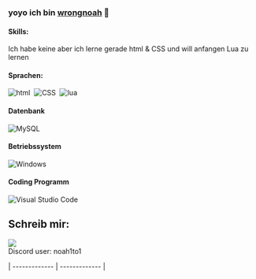 ### yoyo ich bin [wrongnoah]([https://bynoahh.github.io]) 👋

#### Skills:

Ich habe keine aber ich lerne gerade html & CSS und will anfangen Lua zu lernen

#### Sprachen:

![html](https://img.shields.io/badge/html-ED8B00?style=for-the-badge&logo=html&logoColor=white)&nbsp;
![CSS](https://img.shields.io/badge/CSS-3776AB?style=for-the-badge&logo=css&logoColor=white)&nbsp;
![lua](https://img.shields.io/badge/lua-121011?style=for-the-badge&logo=lua&logoColor=white)

#### Datenbank

![MySQL](https://img.shields.io/badge/MySQL-00000F?style=for-the-badge&logo=mysql&logoColor=white)&nbsp;

#### Betriebssystem

![Windows](https://img.shields.io/badge/Windows-FCC624?style=for-the-badge&logo=windows&logoColor=black)&nbsp;
<!-- ![AWS](https://img.shields.io/badge/Amazon_AWS-232F3E?style=flat&logo=amazon-aws&logoColor=white)&nbsp;
![Google Cloud](https://img.shields.io/badge/Google_Cloud-4285F4?style=flat&logo=google-cloud&logoColor=white)&nbsp; -->

#### Coding Programm

![Visual Studio Code](https://img.shields.io/badge/Visual%20Studio%20Code-0078d7.svg?style=for-the-badge&logo=visual-studio-code&logoColor=white)&nbsp;


## Schreib mir:

<p align = "center">

[<img src="https://img.shields.io/badge/Discord-%2312100E.svg?&style=for-the-badge&logo=discord&logoColor=white&color=black" />](https://www.discord.com) <br> Discord user: noah1to1
</p>

| ------------- | ------------- |
